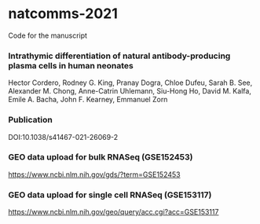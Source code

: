 # natcomms-2021

Code for the manuscript

### Intrathymic differentiation of natural antibody-producing plasma cells in human neonates

Hector Cordero, Rodney G. King, Pranay Dogra, Chloe Dufeu, Sarah B. See, Alexander M. Chong, Anne-Catrin Uhlemann, Siu-Hong Ho, David M. Kalfa, Emile A. Bacha, John F. Kearney, Emmanuel Zorn


### Publication
DOI:10.1038/s41467-021-26069-2

### GEO data upload for bulk RNASeq (GSE152453)
https://www.ncbi.nlm.nih.gov/gds/?term=GSE152453

### GEO data upload for single cell RNASeq (GSE153117)
https://www.ncbi.nlm.nih.gov/geo/query/acc.cgi?acc=GSE153117
